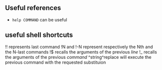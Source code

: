 ## Useful references
- `help COMMAND` can be useful

## useful shell shortcuts
!! represents last command
!N and !-N represent respectively the Nth and the N-last commands
!$ recalls the arguments of the previous *line*
!_ recalls the arguments of the previous *command*
^string^replace will execute the previous command with the requested substituion
